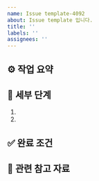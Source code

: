 ```yaml
---
name: Issue template-4092
about: Issue template 입니다.
title: ''
labels: ''
assignees: ''
---
```

## ⚙️ 작업 요약  
  
## 🔧 세부 단계  
1.   
2.   
  
## ✅ 완료 조건  
  
## 📌 관련 참고 자료